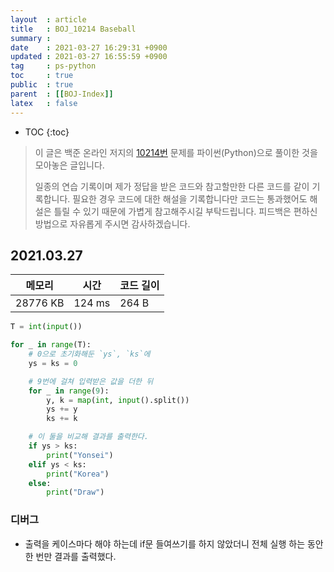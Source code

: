 ```yaml
---
layout  : article
title   : BOJ_10214 Baseball
summary : 
date    : 2021-03-27 16:29:31 +0900
updated : 2021-03-27 16:55:59 +0900
tag     : ps-python
toc     : true
public  : true
parent  : [[BOJ-Index]]
latex   : false
---
```

* TOC
{:toc}

> 이 글은 백준 온라인 저지의 [10214번](https://www.acmicpc.net/problem/10214) 문제를 파이썬(Python)으로 풀이한 것을 모아놓은 글입니다.
>
> 일종의 연습 기록이며 제가 정답을 받은 코드와 참고할만한 다른 코드를 같이 기록합니다. 필요한 경우 코드에 대한 해설을 기록합니다만 코드는 통과했어도 해설은 틀릴 수 있기 때문에 가볍게 참고해주시길 부탁드립니다. 피드백은 편하신 방법으로 자유롭게 주시면 감사하겠습니다.

## 2021.03.27

| 메모리    | 시간   | 코드 길이 |
| --------- | -----  | --------- |
| 28776 KB  | 124 ms | 264 B     |

```python
T = int(input())

for _ in range(T):
    # 0으로 초기화해둔 `ys`, `ks`에
    ys = ks = 0

    # 9번에 걸쳐 입력받은 값을 더한 뒤
    for _ in range(9):
        y, k = map(int, input().split())
        ys += y
        ks += k

    # 이 둘을 비교해 결과를 출력한다.
    if ys > ks:
        print("Yonsei")
    elif ys < ks:
        print("Korea")
    else:
        print("Draw")
```

### 디버그

* 출력을 케이스마다 해야 하는데 if문 들여쓰기를 하지 않았더니 전체 실행 하는 동안 한 번만 결과를 출력했다.

